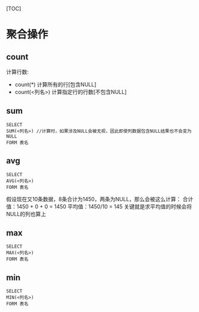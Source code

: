 [TOC]

# 聚合操作
## count
计算行数:
- count(*) 计算所有的行[包含NULL]
- count(<列名>) 计算指定行的行数[不包含NULL]

## sum
```
SELECT 
SUM(<列名>) //计算时，如果涉及NULL会被无视，因此即使列数据包含NULL结果也不会变为NULL
FORM 表名
```

## avg
```
SELECT 
AVG(<列名>)
FORM 表名
```

假设现在又10条数据，8条合计为1450，两条为NULL，那么会被这么计算：
合计值：1450 + 0 + 0 = 1450
平均值：1450/10 = 145
关键就是求平均值的时候会将NULL的列也算上

## max
```
SELECT 
MAX(<列名>)
FORM 表名
```


## min
```
SELECT 
MIN(<列名>)
FORM 表名
```